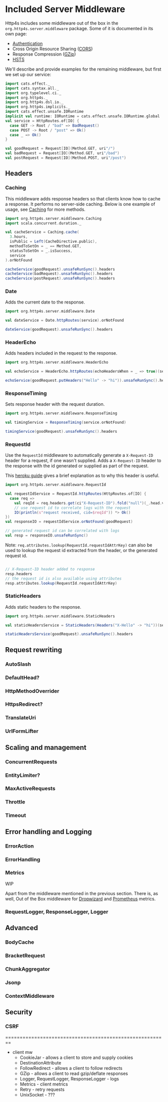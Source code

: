 # Included Server Middleware

Http4s includes some middleware out of the box in the `org.http4s.server.middleware`
package. Some of it is documented in its own page:

* [Authentication]
* Cross Origin Resource Sharing ([CORS])
* Response Compression ([GZip])
* [HSTS]

We'll describe and provide examples for the remaining middleware, but first we set up our service:
```scala mdoc:silent
import cats.effect._
import cats.syntax.all._
import org.typelevel.ci._
import org.http4s._
import org.http4s.dsl.io._
import org.http4s.implicits._
import cats.effect.unsafe.IORuntime
implicit val runtime: IORuntime = cats.effect.unsafe.IORuntime.global
val service = HttpRoutes.of[IO] {
  case GET -> Root / "bad" => BadRequest()
  case POST -> Root / "post" => Ok()
  case _ => Ok()
}

val goodRequest = Request[IO](Method.GET, uri"/")
val badRequest = Request[IO](Method.GET, uri"/bad")
val postRequest = Request[IO](Method.POST, uri"/post")
```

## Headers

### Caching
This middleware adds response headers so that clients know how to cache a response. It performs no server-side caching.
Below is one example of usage, see [Caching] for more methods.

```scala mdoc:silent
import org.http4s.server.middleware.Caching
import scala.concurrent.duration._

val cacheService = Caching.cache(
  3.hours,
  isPublic = Left(CacheDirective.public),
  methodToSetOn = _ == Method.GET,
  statusToSetOn = _.isSuccess,
  service
).orNotFound

```
```scala mdoc
cacheService(goodRequest).unsafeRunSync().headers
cacheService(badRequest).unsafeRunSync().headers
cacheService(postRequest).unsafeRunSync().headers
```

### Date
Adds the current date to the response.

```scala mdoc:silent
import org.http4s.server.middleware.Date

val dateService = Date.httpRoutes(service).orNotFound
```
```scala mdoc
dateService(goodRequest).unsafeRunSync().headers
```

### HeaderEcho
Adds headers included in the request to the response.

```scala mdoc:silent
import org.http4s.server.middleware.HeaderEcho

val echoService = HeaderEcho.httpRoutes(echoHeadersWhen = _ => true)(service).orNotFound
```
```scala mdoc
echoService(goodRequest.putHeaders("Hello" -> "hi")).unsafeRunSync().headers
```

### ResponseTiming

Sets response header with the request duration.

```scala mdoc:silent
import org.http4s.server.middleware.ResponseTiming

val timingService = ResponseTiming(service.orNotFound)
```
```scala mdoc
timingService(goodRequest).unsafeRunSync().headers
```

### RequestId

Use the `RequestId` middleware to automatically generate a `X-Request-ID` header for a request,
if one wasn't supplied. Adds a `X-Request-ID` header to the response with the id generated
or supplied as part of the request.

This [heroku guide](https://devcenter.heroku.com/articles/http-request-id) gives a brief explanation
as to why this header is useful.

```scala mdoc:silent
import org.http4s.server.middleware.RequestId

val requestIdService = RequestId.httpRoutes(HttpRoutes.of[IO] {
  case req =>
    val reqId = req.headers.get(ci"X-Request-ID").fold("null")(_.head.value)
    // use request id to correlate logs with the request
    IO(println(s"request received, cid=$reqId")) *> Ok()
})
val responseIO = requestIdService.orNotFound(goodRequest)

// generated request id can be correlated with logs
val resp = responseIO.unsafeRunSync()
```

Note: `req.attributes.lookup(RequestId.requestIdAttrKey)` can also be used to lookup the request id
extracted from the header, or the generated request id.

```scala mdoc

// X-Request-ID header added to response
resp.headers
// the request id is also available using attributes
resp.attributes.lookup(RequestId.requestIdAttrKey)
```

### StaticHeaders

Adds static headers to the response.

```scala mdoc:silent
import org.http4s.server.middleware.StaticHeaders

val staticHeadersService = StaticHeaders(Headers("X-Hello" -> "hi"))(service).orNotFound
```
```scala mdoc
staticHeadersService(goodRequest).unsafeRunSync().headers
```

## Request rewriting
### AutoSlash
### DefaultHead?
### HttpMethodOverrider
### HttpsRedirect?
### TranslateUri
### UrlFormLifter


## Scaling and management
### ConcurrentRequests
### EntityLimiter?
### MaxActiveRequests
### Throttle
### Timeout

## Error handling and Logging
### ErrorAction
### ErrorHandling
### Metrics
WIP

Apart from the middleware mentioned in the previous section. There is, as well,
Out of the Box middleware for [Dropwizard](https://http4s.github.io/http4s-dropwizard-metrics/) and [Prometheus](https://http4s.github.io/http4s-prometheus-metrics/) metrics.


### RequestLogger, ResponseLogger, Logger

## Advanced
### BodyCache
### BracketRequest
### ChunkAggregator
### Jsonp
### ContextMiddleware

## Security
### CSRF

========================================================

* client mw
  * CookieJar - allows a client to store and supply cookies
  * DestinationAttribute
  * FollowRedirect - allows a client to follow redirects
  * GZip - allows a client to read gzip/deflate responses
  * Logger, RequestLogger, ResponseLogger - logs
  * Metrics - client metrics
  * Retry - retry requests
  * UnixSocket - ???

[service]: service.md
[dsl]: dsl.md
[Authentication]: auth.md
[CORS]: cors.md
[GZip]: gzip.md
[HSTS]: hsts.md
[Service Timeout]: @API_URL@/org/http4s/server/middleware/Timeout$
[Jsonp]: @API_URL@/org/http4s/server/middleware/Jsonp$
[Virtual Host]: @API_URL@/org/http4s/server/middleware/VirtualHost$
[Metrics]: @API_URL@/org/http4s/server/middleware/Metrics$
[`X-Request-ID` header]: @API_URL@/org/http4s/server/middleware/RequestId$
[Caching]: @API_URL@org/http4s/server/middleware/Caching$.html
